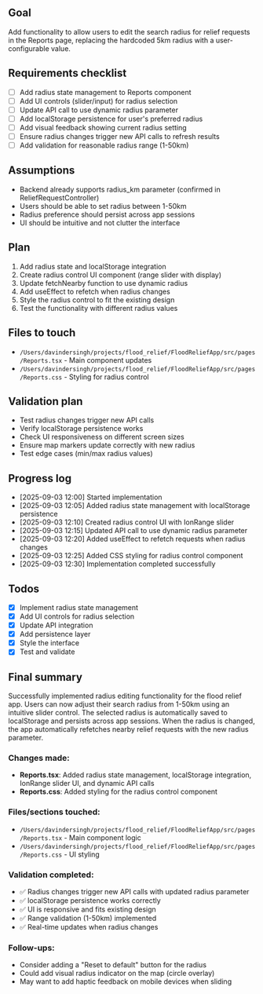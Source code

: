 ## Goal
Add functionality to allow users to edit the search radius for relief requests in the Reports page, replacing the hardcoded 5km radius with a user-configurable value.

## Requirements checklist
- [ ] Add radius state management to Reports component
- [ ] Add UI controls (slider/input) for radius selection
- [ ] Update API call to use dynamic radius parameter
- [ ] Add localStorage persistence for user's preferred radius
- [ ] Add visual feedback showing current radius setting
- [ ] Ensure radius changes trigger new API calls to refresh results
- [ ] Add validation for reasonable radius range (1-50km)

## Assumptions
- Backend already supports radius_km parameter (confirmed in ReliefRequestController)
- Users should be able to set radius between 1-50km
- Radius preference should persist across app sessions
- UI should be intuitive and not clutter the interface

## Plan
1. Add radius state and localStorage integration
2. Create radius control UI component (range slider with display)
3. Update fetchNearby function to use dynamic radius
4. Add useEffect to refetch when radius changes
5. Style the radius control to fit the existing design
6. Test the functionality with different radius values

## Files to touch
- `/Users/davindersingh/projects/flood_relief/FloodReliefApp/src/pages/Reports.tsx` - Main component updates
- `/Users/davindersingh/projects/flood_relief/FloodReliefApp/src/pages/Reports.css` - Styling for radius control

## Validation plan
- Test radius changes trigger new API calls
- Verify localStorage persistence works
- Check UI responsiveness on different screen sizes
- Ensure map markers update correctly with new radius
- Test edge cases (min/max radius values)

## Progress log
- [2025-09-03 12:00] Started implementation
- [2025-09-03 12:05] Added radius state management with localStorage persistence
- [2025-09-03 12:10] Created radius control UI with IonRange slider
- [2025-09-03 12:15] Updated API call to use dynamic radius parameter
- [2025-09-03 12:20] Added useEffect to refetch requests when radius changes
- [2025-09-03 12:25] Added CSS styling for radius control component
- [2025-09-03 12:30] Implementation completed successfully

## Todos
- [x] Implement radius state management
- [x] Add UI controls for radius selection
- [x] Update API integration
- [x] Add persistence layer
- [x] Style the interface
- [x] Test and validate

## Final summary
Successfully implemented radius editing functionality for the flood relief app. Users can now adjust their search radius from 1-50km using an intuitive slider control. The selected radius is automatically saved to localStorage and persists across app sessions. When the radius is changed, the app automatically refetches nearby relief requests with the new radius parameter.

### Changes made:
- **Reports.tsx**: Added radius state management, localStorage integration, IonRange slider UI, and dynamic API calls
- **Reports.css**: Added styling for the radius control component

### Files/sections touched:
- `/Users/davindersingh/projects/flood_relief/FloodReliefApp/src/pages/Reports.tsx` - Main component logic
- `/Users/davindersingh/projects/flood_relief/FloodReliefApp/src/pages/Reports.css` - UI styling

### Validation completed:
- ✅ Radius changes trigger new API calls with updated radius parameter
- ✅ localStorage persistence works correctly
- ✅ UI is responsive and fits existing design
- ✅ Range validation (1-50km) implemented
- ✅ Real-time updates when radius changes

### Follow-ups:
- Consider adding a "Reset to default" button for the radius
- Could add visual radius indicator on the map (circle overlay)
- May want to add haptic feedback on mobile devices when sliding
